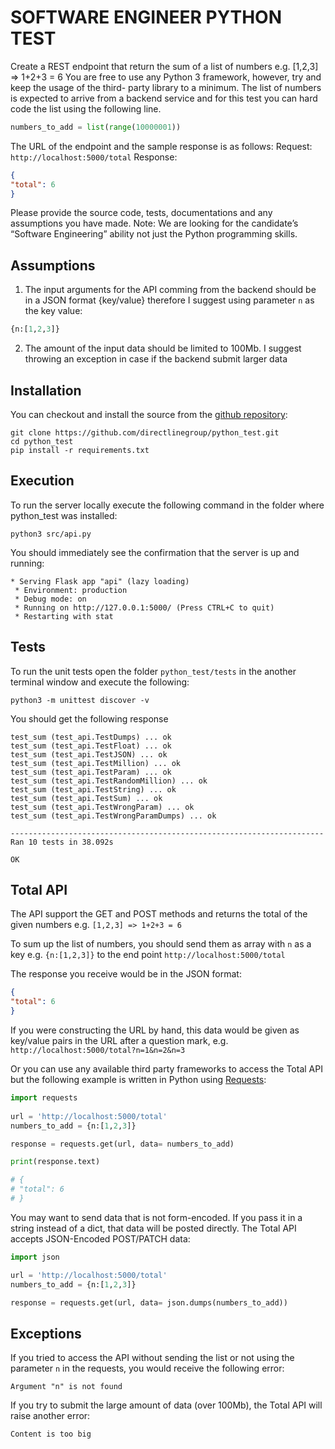 ﻿SOFTWARE ENGINEER PYTHON TEST
=============================

Create a REST endpoint that return the sum of a list of numbers e.g. [1,2,3] => 1+2+3 = 6 You are free to use any Python 3 framework,
however, try and keep the usage of the third- party library to a minimum.
The list of numbers is expected to arrive from a backend service and for this test you can hard code the list using the following line.
```python
numbers_to_add = list(range(10000001))
```
The URL of the endpoint and the sample response is as follows:
Request: `http://localhost:5000/total`
Response:
```json
{
"total": 6
}
```
Please provide the source code, tests, documentations and any assumptions you have made.
Note: We are looking for the candidate’s “Software Engineering” ability not just the Python programming skills.

Assumptions
-----------
1) The input arguments for the API comming from the backend should be in a JSON format {key/value} therefore I suggest using parameter `n` as the key value:
```python
{n:[1,2,3]}
```
2) The amount of the input data should be limited to 100Mb. I suggest throwing an exception in case if the backend submit larger data   


Installation
------------

You can checkout and install the source from the [github repository](https://github.com/directlinegroup/python_test):

    git clone https://github.com/directlinegroup/python_test.git
    cd python_test
    pip install -r requirements.txt


Execution
---------

To run the server locally execute the following command in the folder where python_test was installed:

```
python3 src/api.py 
```

You should immediately see the confirmation that the server is up and running:

```
* Serving Flask app "api" (lazy loading)
 * Environment: production
 * Debug mode: on
 * Running on http://127.0.0.1:5000/ (Press CTRL+C to quit)
 * Restarting with stat
```

Tests
---------

To run the unit tests open the folder `python_test/tests` in the another terminal window and execute the following:

```
python3 -m unittest discover -v
```

You should get the following response

```
test_sum (test_api.TestDumps) ... ok
test_sum (test_api.TestFloat) ... ok
test_sum (test_api.TestJSON) ... ok
test_sum (test_api.TestMillion) ... ok
test_sum (test_api.TestParam) ... ok
test_sum (test_api.TestRandomMillion) ... ok
test_sum (test_api.TestString) ... ok
test_sum (test_api.TestSum) ... ok
test_sum (test_api.TestWrongParam) ... ok
test_sum (test_api.TestWrongParamDumps) ... ok

----------------------------------------------------------------------
Ran 10 tests in 38.092s

OK
```

Total API
---------
The API support the GET and POST methods and returns the total of the given numbers e.g. `[1,2,3] => 1+2+3 = 6`

To sum up the list of numbers, you should send them as array with `n` as a key e.g. `{n:[1,2,3]}` to the end point `http://localhost:5000/total`

The response you receive would be in the JSON format:
```json
{
"total": 6
}
```

If you were constructing the URL by hand, this data would be given as key/value pairs in the URL after a question mark, e.g. `http://localhost:5000/total?n=1&n=2&n=3`

Or you can use any available third party frameworks to access the Total API but the following example is written in Python using [Requests]( https://requests.readthedocs.io/en/master/):

```python
import requests   
 
url = 'http://localhost:5000/total'
numbers_to_add = {n:[1,2,3]}

response = requests.get(url, data= numbers_to_add)

print(response.text)

# {
# "total": 6
# }

```

You may want to send data that is not form-encoded. If you pass it in a string instead of a dict, that data will be posted directly. The Total API accepts JSON-Encoded POST/PATCH data:

```python
import json

url = 'http://localhost:5000/total'
numbers_to_add = {n:[1,2,3]}

response = requests.get(url, data= json.dumps(numbers_to_add))
```

Exceptions
----------
If you tried to access the API without sending the list or not using the parameter `n` in the requests, you would receive the following error:

```
Argument "n" is not found
```

If you try to submit the large amount of data (over 100Mb), the Total API will raise another error:

```
Content is too big
```


